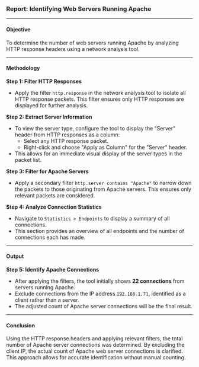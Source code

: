 ### Report: Identifying Web Servers Running Apache

---

#### **Objective**

To determine the number of web servers running Apache by analyzing HTTP response headers using a network analysis tool.

---

#### **Methodology**

**Step 1: Filter HTTP Responses**  
- Apply the filter `http.response` in the network analysis tool to isolate all HTTP response packets. This filter ensures only HTTP responses are displayed for further analysis.

**Step 2: Extract Server Information**  
- To view the server type, configure the tool to display the "Server" header from HTTP responses as a column:
  - Select any HTTP response packet.
  - Right-click and choose "Apply as Column" for the "Server" header.
- This allows for an immediate visual display of the server types in the packet list.

**Step 3: Filter for Apache Servers**  
- Apply a secondary filter `http.server contains "Apache"` to narrow down the packets to those originating from Apache servers. This ensures only relevant packets are considered.

**Step 4: Analyze Connection Statistics**  
- Navigate to `Statistics > Endpoints` to display a summary of all connections.
- This section provides an overview of all endpoints and the number of connections each has made.

---

#### **Output**

**Step 5: Identify Apache Connections**  
- After applying the filters, the tool initially shows **22 connections** from servers running Apache.
- Exclude connections from the IP address `192.168.1.71`, identified as a client rather than a server.
- The adjusted count of Apache server connections will be the final result.

---

#### **Conclusion**

Using the HTTP response headers and applying relevant filters, the total number of Apache server connections was determined. By excluding the client IP, the actual count of Apache web server connections is clarified. This approach allows for accurate identification without manual counting.
